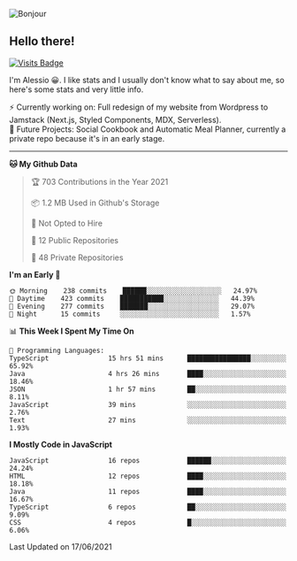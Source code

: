 ![Bonjour](https://i.redd.it/ayih4qogh2a51.png)

## Hello there!
[![Visits Badge](https://badges.pufler.dev/visits/PandaSekh/PandaSekh)](https://alessiofranceschi.me)

I'm Alessio 😀. I like stats and I usually don't know what to say about me, so here's some stats and very little info.

⚡ Currently working on: Full redesign of my website from Wordpress to Jamstack (Next.js, Styled Components, MDX, Serverless).  
🤔 Future Projects: Social Cookbook and Automatic Meal Planner, currently a private repo because it's in an early stage.

---

<!--START_SECTION:waka-->
**🐱 My Github Data** 

> 🏆 703 Contributions in the Year 2021
 > 
> 📦 1.2 MB Used in Github's Storage 
 > 
> 🚫 Not Opted to Hire
 > 
> 📜 12 Public Repositories 
 > 
> 🔑 48 Private Repositories  
 > 
**I'm an Early 🐤** 

```text
🌞 Morning    238 commits    ██████░░░░░░░░░░░░░░░░░░░   24.97% 
🌆 Daytime    423 commits    ███████████░░░░░░░░░░░░░░   44.39% 
🌃 Evening    277 commits    ███████░░░░░░░░░░░░░░░░░░   29.07% 
🌙 Night      15 commits     ░░░░░░░░░░░░░░░░░░░░░░░░░   1.57%

```


📊 **This Week I Spent My Time On** 

```text
💬 Programming Languages: 
TypeScript               15 hrs 51 mins      ████████████████░░░░░░░░░   65.92% 
Java                     4 hrs 26 mins       ████░░░░░░░░░░░░░░░░░░░░░   18.46% 
JSON                     1 hr 57 mins        ██░░░░░░░░░░░░░░░░░░░░░░░   8.11% 
JavaScript               39 mins             ░░░░░░░░░░░░░░░░░░░░░░░░░   2.76% 
Text                     27 mins             ░░░░░░░░░░░░░░░░░░░░░░░░░   1.93%

```

**I Mostly Code in JavaScript** 

```text
JavaScript               16 repos            ██████░░░░░░░░░░░░░░░░░░░   24.24% 
HTML                     12 repos            ████░░░░░░░░░░░░░░░░░░░░░   18.18% 
Java                     11 repos            ████░░░░░░░░░░░░░░░░░░░░░   16.67% 
TypeScript               6 repos             ██░░░░░░░░░░░░░░░░░░░░░░░   9.09% 
CSS                      4 repos             █░░░░░░░░░░░░░░░░░░░░░░░░   6.06%

```



 Last Updated on 17/06/2021
<!--END_SECTION:waka-->
